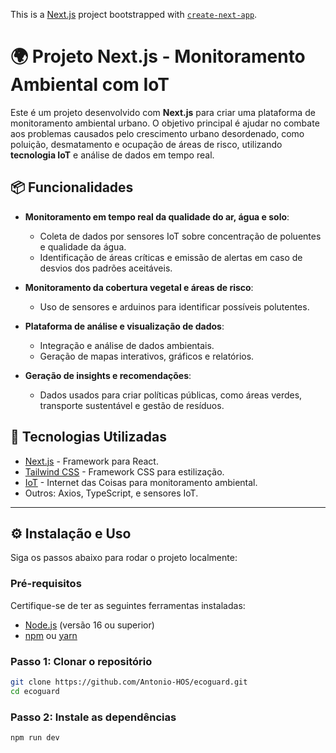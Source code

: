 This is a [Next.js](https://nextjs.org) project bootstrapped with [`create-next-app`](https://nextjs.org/docs/app/api-reference/cli/create-next-app).

# 🌍 Projeto Next.js - Monitoramento Ambiental com IoT

Este é um projeto desenvolvido com **Next.js** para criar uma plataforma de monitoramento ambiental urbano. O objetivo principal é ajudar no combate aos problemas causados pelo crescimento urbano desordenado, como poluição, desmatamento e ocupação de áreas de risco, utilizando **tecnologia IoT** e análise de dados em tempo real.

## 📦 Funcionalidades

- **Monitoramento em tempo real da qualidade do ar, água e solo**:
  - Coleta de dados por sensores IoT sobre concentração de poluentes e qualidade da água.
  - Identificação de áreas críticas e emissão de alertas em caso de desvios dos padrões aceitáveis.
  
- **Monitoramento da cobertura vegetal e áreas de risco**:
  - Uso de sensores e arduinos para identificar possíveis polutentes.

- **Plataforma de análise e visualização de dados**:
  - Integração e análise de dados ambientais.
  - Geração de mapas interativos, gráficos e relatórios.

- **Geração de insights e recomendações**:
  - Dados usados para criar políticas públicas, como áreas verdes, transporte sustentável e gestão de resíduos.

## 🚀 Tecnologias Utilizadas

- [Next.js](https://nextjs.org/) - Framework para React.
- [Tailwind CSS](https://tailwindcss.com/) - Framework CSS para estilização.
- [IoT](https://en.wikipedia.org/wiki/Internet_of_things) - Internet das Coisas para monitoramento ambiental.
- Outros: Axios, TypeScript, e sensores IoT.

---

## ⚙️ Instalação e Uso

Siga os passos abaixo para rodar o projeto localmente:

### Pré-requisitos

Certifique-se de ter as seguintes ferramentas instaladas:
- [Node.js](https://nodejs.org/) (versão 16 ou superior)
- [npm](https://www.npmjs.com/) ou [yarn](https://yarnpkg.com/)

### Passo 1: Clonar o repositório

```bash
git clone https://github.com/Antonio-HOS/ecoguard.git
cd ecoguard
```
### Passo 2: Instale as dependências

```bash
npm run dev
```



